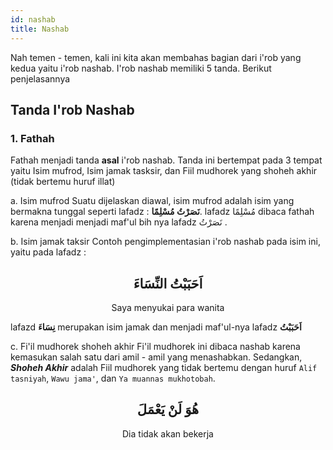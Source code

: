 ```yaml
---
id: nashab
title: Nashab
---
```


Nah temen - temen, kali ini kita akan membahas bagian dari i'rob yang kedua yaitu i'rob nashab. I'rob nashab memiliki 5 tanda. Berikut penjelasannya

## Tanda I'rob Nashab

### 1. Fathah
Fathah menjadi tanda **asal** i'rob nashab. Tanda ini bertempat pada 3 tempat yaitu Isim mufrod, Isim jamak tasksir, dan Fiil mudhorek yang shoheh akhir (tidak bertemu huruf illat)

a. Isim mufrod
Suatu dijelaskan diawal, isim mufrod adalah isim yang bermakna tunggal seperti lafadz : **نَصَرْتُ مُسْلِمًا**. lafadz مُسْلِمًا dibaca fathah karena menjadi menjadi maf'ul bih nya lafadz نَصَرْتُ .

b. Isim jamak taksir 
Contoh pengimplementasian i'rob nashab pada isim ini, yaitu pada lafadz :
<h2 align="center">
اَحَبَبْتُ النِّسَاءَ
</h2>
<p align="center">
Saya menyukai para wanita
</p>

lafazd **نِسَاءَ** merupakan isim jamak dan menjadi maf'ul-nya lafadz **اَحَبَبْتُ**

c. Fi'il mudhorek shoheh akhir
Fi'il mudhorek ini dibaca nashab karena kemasukan salah satu dari amil - amil yang menashabkan. Sedangkan, ***Shoheh Akhir***  adalah Fiil mudhorek yang tidak bertemu dengan huruf `Alif tasniyah`, `Wawu jama'`, dan `Ya muannas mukhotobah`.

<h2 align="center">
هُوَ لَنْ يَعْمَلَ
</h2>
<p align="center">
Dia tidak akan bekerja
</p>


